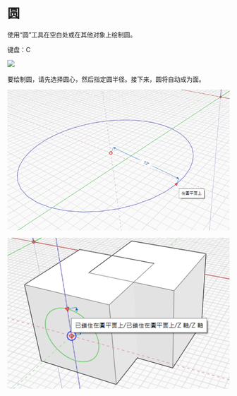 # 圆

使用“圆”工具在空白处或在其他对象上绘制圆。

键盘：C

![](../.gitbook/assets/circle\_toolbar.png)

要绘制圆，请先选择圆心，然后指定圆半径。接下来，圆将自动成为面。

![](../.gitbook/assets/circle1.png)

![](../.gitbook/assets/circle2.png)
